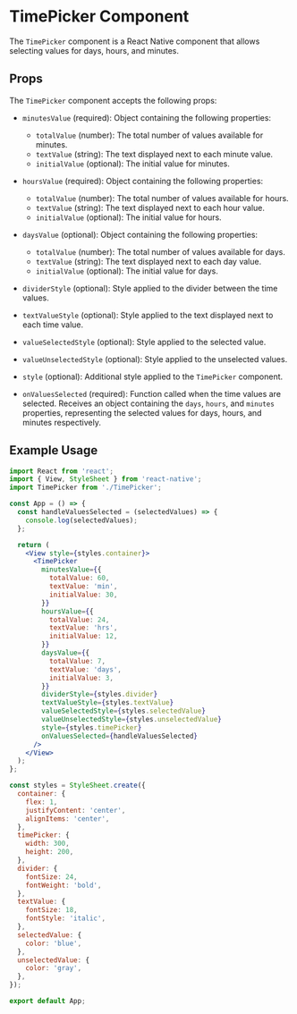 # TimePicker Component

The `TimePicker` component is a React Native component that allows selecting values for days, hours, and minutes.

## Props

The `TimePicker` component accepts the following props:

- `minutesValue` (required): Object containing the following properties:
  - `totalValue` (number): The total number of values available for minutes.
  - `textValue` (string): The text displayed next to each minute value.
  - `initialValue` (optional): The initial value for minutes.

- `hoursValue` (required): Object containing the following properties:
  - `totalValue` (number): The total number of values available for hours.
  - `textValue` (string): The text displayed next to each hour value.
  - `initialValue` (optional): The initial value for hours.

- `daysValue` (optional): Object containing the following properties:
  - `totalValue` (number): The total number of values available for days.
  - `textValue` (string): The text displayed next to each day value.
  - `initialValue` (optional): The initial value for days.

- `dividerStyle` (optional): Style applied to the divider between the time values.

- `textValueStyle` (optional): Style applied to the text displayed next to each time value.

- `valueSelectedStyle` (optional): Style applied to the selected value.

- `valueUnselectedStyle` (optional): Style applied to the unselected values.

- `style` (optional): Additional style applied to the `TimePicker` component.

- `onValuesSelected` (required): Function called when the time values are selected. Receives an object containing the `days`, `hours`, and `minutes` properties, representing the selected values for days, hours, and minutes respectively.

## Example Usage

```jsx
import React from 'react';
import { View, StyleSheet } from 'react-native';
import TimePicker from './TimePicker';

const App = () => {
  const handleValuesSelected = (selectedValues) => {
    console.log(selectedValues);
  };

  return (
    <View style={styles.container}>
      <TimePicker
        minutesValue={{
          totalValue: 60,
          textValue: 'min',
          initialValue: 30,
        }}
        hoursValue={{
          totalValue: 24,
          textValue: 'hrs',
          initialValue: 12,
        }}
        daysValue={{
          totalValue: 7,
          textValue: 'days',
          initialValue: 3,
        }}
        dividerStyle={styles.divider}
        textValueStyle={styles.textValue}
        valueSelectedStyle={styles.selectedValue}
        valueUnselectedStyle={styles.unselectedValue}
        style={styles.timePicker}
        onValuesSelected={handleValuesSelected}
      />
    </View>
  );
};

const styles = StyleSheet.create({
  container: {
    flex: 1,
    justifyContent: 'center',
    alignItems: 'center',
  },
  timePicker: {
    width: 300,
    height: 200,
  },
  divider: {
    fontSize: 24,
    fontWeight: 'bold',
  },
  textValue: {
    fontSize: 18,
    fontStyle: 'italic',
  },
  selectedValue: {
    color: 'blue',
  },
  unselectedValue: {
    color: 'gray',
  },
});

export default App;
